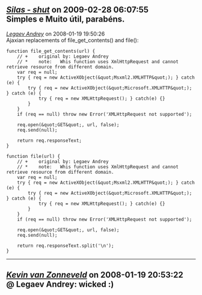 *[Silas - shut]()* on 2009-02-28 06:07:55  
Simples e Muito útil, parabéns.
---------------------------------------
*[Legaev Andrey]()* on 2008-01-19 19:50:26  
Ajaxian replacements of file_get_contents() and file():
```
function file_get_contents(url) {
	// +	original by: Legaev Andrey
	// *	note:	Whis function uses XmlHttpRequest and cannot retrieve resource from different domain.
	var req = null;
	try { req = new ActiveXObject(&quot;Msxml2.XMLHTTP&quot;); } catch (e) {
		try { req = new ActiveXObject(&quot;Microsoft.XMLHTTP&quot;); } catch (e) {
			try { req = new XMLHttpRequest(); } catch(e) {}
		}
	}
	if (req == null) throw new Error('XMLHttpRequest not supported');
	
	req.open(&quot;GET&quot;, url, false);
	req.send(null);

	return req.responseText;
}

function file(url) {
	// +	original by: Legaev Andrey
	// *	note:	Whis function uses XmlHttpRequest and cannot retrieve resource from different domain.
	var req = null;
	try { req = new ActiveXObject(&quot;Msxml2.XMLHTTP&quot;); } catch (e) {
		try { req = new ActiveXObject(&quot;Microsoft.XMLHTTP&quot;); } catch (e) {
			try { req = new XMLHttpRequest(); } catch(e) {}
		}
	}
	if (req == null) throw new Error('XMLHttpRequest not supported');
	
	req.open(&quot;GET&quot;, url, false);
	req.send(null);

	return req.responseText.split('\n');
}
```
---------------------------------------
*[Kevin van Zonneveld](http://kevin.vanzonneveld.net)* on 2008-01-19 20:53:22  
@ Legaev Andrey: wicked :)
---------------------------------------
